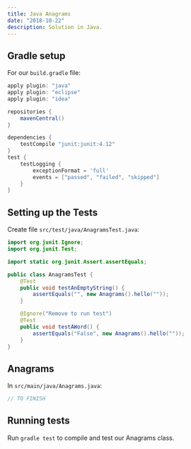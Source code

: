 ```yaml
---
title: Java Anagrams
date: "2018-10-22"
description: Solution in Java.
---
```




## Gradle setup

For our `build.gradle` file:

```gradle
apply plugin: "java"
apply plugin: "eclipse"
apply plugin: "idea"

repositories {
    mavenCentral()
}

dependencies {
    testCompile "junit:junit:4.12"
}
test {
    testLogging {
        exceptionFormat = 'full'
        events = ["passed", "failed", "skipped"]
    }
}
```



## Setting up the Tests

Create file `src/test/java/AnagramsTest.java`:

```java
import org.junit.Ignore;
import org.junit.Test;

import static org.junit.Assert.assertEquals;

public class AnagramsTest {
    @Test
    public void testAnEmptyString() {
        assertEquals("", new Anagrams().hello(""));
    }

    @Ignore("Remove to run test")
    @Test
    public void testAWord() {
        assertEquals("False", new Anagrams().hello(""));
    }
}

```



## Anagrams

In `src/main/java/Anagrams.java`:

```java
// TO FINISH
```



## Running tests

Run `gradle test` to compile and test our Anagrams class.
